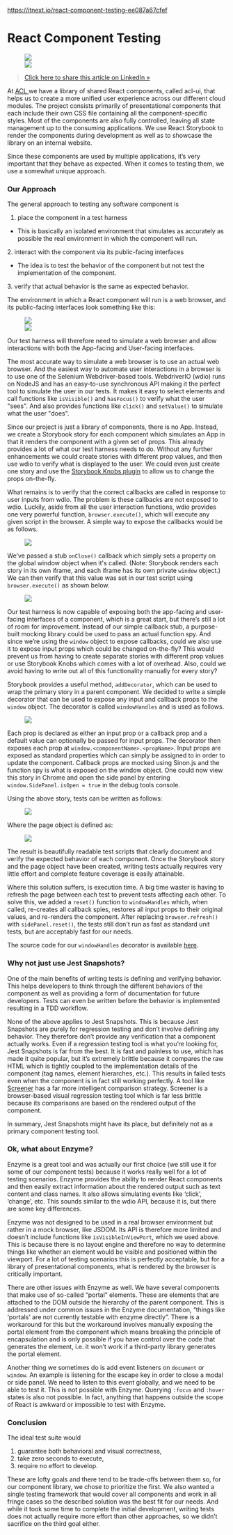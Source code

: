 <a href="https://itnext.io/react-component-testing-ee087a67cfef">https://itnext.io/react-component-testing-ee087a67cfef</a><div id="articleHeader"><h1>React Component Testing</h1></div><figure id="5e8d"><div><div><img src="https://cdn-images-1.medium.com/freeze/max/120/1*fxIh4OfxN1d6K6NuTakBFw.png?q=20" /><div class="readableLargeImageContainer"><img src="https://cdn-images-1.medium.com/max/2000/1*fxIh4OfxN1d6K6NuTakBFw.png" /></div></figure><blockquote id="068e"><a href="https://www.linkedin.com/cws/share?url=https%3A%2F%2Fitnext.io%2Freact-component-testing-ee087a67cfef%3Futm_source%3Dmedium_sharelink%26utm_medium%3Dsocial%26utm_campaign%3Dbuffer" target="_blank">Click here to share this article on LinkedIn »</a></blockquote><p id="f193">At <a href="https://build.acl.com/" target="_blank">ACL </a>we have a library of shared React components, called acl-ui, that helps us to create a more unified user experience across our different cloud modules. The project consists primarily of presentational components that each include their own CSS file containing all the component-specific styles. Most of the components are also fully controlled, leaving all state management up to the consuming applications. We use React Storybook to render the components during development as well as to showcase the library on an internal website.</p><p id="05e8">Since these components are used by multiple applications, it’s very important that they behave as expected. When it comes to testing them, we use a somewhat unique approach.</p><h3 id="88c9">Our Approach</h3><p id="a96d">The general approach to testing any software component is</p><ol><li id="1cd4">place the component in a test harness</li></ol><ul><li id="d5e6">This is basically an isolated environment that simulates as accurately as possible the real environment in which the component will run.</li></ul><p id="c110">2. interact with the component via its public-facing interfaces</p><ul><li id="62ea">The idea is to test the behavior of the component but not test the implementation of the component.</li></ul><p id="8130">3. verify that actual behavior is the same as expected behavior.</p><p id="a0b6">The environment in which a React component will run is a web browser, and its public-facing interfaces look something like this:</p><figure id="9261"><div><div><img src="https://cdn-images-1.medium.com/freeze/max/120/1*rGZqBEHsB_XfKDINghXArg.png?q=20" /><div class="readableLargeImageContainer"><img src="https://cdn-images-1.medium.com/max/2000/1*rGZqBEHsB_XfKDINghXArg.png" /></div></figure><p id="6e10">Our test harness will therefore need to simulate a web browser and allow interactions with both the App-facing and User-facing interfaces.</p><p id="f55d">The most accurate way to simulate a web browser is to use an actual web browser. And the easiest way to automate user interactions in a browser is to use one of the Selenium Webdriver-based tools. WebdriverIO (wdio) runs on NodeJS and has an easy-to-use synchronous API making it the perfect tool to simulate the user in our tests. It makes it easy to select elements and call functions like <code>isVisible()</code> and <code>hasFocus()</code> to verify what the user "sees". And also provides functions like <code>click()</code> and <code>setValue()</code> to simulate what the user "does".</p><p id="675c">Since our project is just a library of components, there is no App. Instead, we create a Storybook story for each component which simulates an App in that it renders the component with a given set of props. This already provides a lot of what our test harness needs to do. Without any further enhancements we could create stories with different prop values, and then use wdio to verify what is displayed to the user. We could even just create one story and use the <a href="https://github.com/storybooks/storybook/tree/master/addons/knobs" target="_blank">Storybook Knobs plugin</a> to allow us to change the props on-the-fly.</p><p id="099e">What remains is to verify that the correct callbacks are called in response to user inputs from wdio. The problem is these callbacks are not exposed to wdio. Luckily, aside from all the user interaction functions, wdio provides one very powerful function, <code>browser.execute()</code>, which will execute any given script in the browser. A simple way to expose the callbacks would be as follows.</p><figure id="a289"><div><div><img src="https://i.embed.ly/1/display/resize?url=https%3A%2F%2Favatars2.githubusercontent.com%2Fu%2F4175666%3Fs%3D400%26v%3D4&key=a19fcc184b9711e1b4764040d3dc5c07&width=40" /></div></figure><p id="dd1b">We’ve passed a stub <code>onClose()</code> callback which simply sets a property on the global window object when it's called. (Note: Storybook renders each story in its own iframe, and each iframe has its own private <code>window</code> object.) We can then verify that this value was set in our test script using <code>browser.execute()</code> as shown below.</p><figure id="cf3b"><div><div><img src="https://i.embed.ly/1/display/resize?url=https%3A%2F%2Favatars2.githubusercontent.com%2Fu%2F4175666%3Fs%3D400%26v%3D4&key=a19fcc184b9711e1b4764040d3dc5c07&width=40" /></div></figure><p id="3b3f">Our test harness is now capable of exposing both the app-facing and user-facing interfaces of a component, which is a great start, but there’s still a lot of room for improvement. Instead of our simple callback stub, a purpose-built mocking library could be used to pass an actual function spy. And since we’re using the <code>window</code> object to expose callbacks, could we also use it to expose input props which could be changed on-the-fly? This would prevent us from having to create separate stories with different prop values or use Storybook Knobs which comes with a lot of overhead. Also, could we avoid having to write out all of this functionality manually for every story?</p><p id="9440">Storybook provides a useful method, <code>addDecorator</code>, which can be used to wrap the primary story in a parent component. We decided to write a simple decorator that can be used to expose any input and callback props to the <code>window</code> object. The decorator is called <code>windowHandles</code> and is used as follows.</p><figure id="23b4"><div><div><img src="https://i.embed.ly/1/display/resize?url=https%3A%2F%2Favatars2.githubusercontent.com%2Fu%2F4175666%3Fs%3D400%26v%3D4&key=a19fcc184b9711e1b4764040d3dc5c07&width=40" /></div></figure><p id="e2bd">Each prop is declared as either an input prop or a callback prop and a default value can optionally be passed for input props. The decorator then exposes each prop at <code>window.&lt;componentName&gt;.&lt;propName&gt;</code>. Input props are exposed as standard properties which can simply be assigned to in order to update the component. Callback props are mocked using Sinon.js and the function spy is what is exposed on the window object. One could now view this story in Chrome and open the side panel by entering <code>window.SidePanel.isOpen = true</code> in the debug tools console.</p><p id="49bd">Using the above story, tests can be written as follows:</p><figure id="2ce3"><div><div><img src="https://i.embed.ly/1/display/resize?url=https%3A%2F%2Favatars2.githubusercontent.com%2Fu%2F4175666%3Fs%3D400%26v%3D4&key=a19fcc184b9711e1b4764040d3dc5c07&width=40" /></div></figure><p id="51d2">Where the page object is defined as:</p><figure id="7ace"><div><div><img src="https://i.embed.ly/1/display/resize?url=https%3A%2F%2Favatars2.githubusercontent.com%2Fu%2F4175666%3Fs%3D400%26v%3D4&key=a19fcc184b9711e1b4764040d3dc5c07&width=40" /></div></figure><p id="9409">The result is beautifully readable test scripts that clearly document and verify the expected behavior of each component. Once the Storybook story and the page object have been created, writing tests actually requires very little effort and complete feature coverage is easily attainable.</p><p id="9e0c">Where this solution suffers, is execution time. A big time waster is having to refresh the page between each test to prevent tests affecting each other. To solve this, we added a <code>reset()</code> function to <code>windowHandles</code> which, when called, re-creates all callback spies, restores all input props to their original values, and re-renders the component. After replacing <code>browser.refresh()</code> with <code>sidePanel.reset()</code>, the tests still don't run as fast as standard unit tests, but are acceptably fast for our needs.</p><p id="2944">The source code for our <code>windowHandles</code> decorator is available <a href="https://github.com/jeremyhewett/storybook-windowhooks/blob/master/index.js" target="_blank">here</a>.</p><h3 id="77e8">Why not just use Jest Snapshots?</h3><p id="faba">One of the main benefits of writing tests is defining and verifying behavior. This helps developers to think through the different behaviors of the component as well as providing a form of documentation for future developers. Tests can even be written before the behavior is implemented resulting in a TDD workflow.</p><p id="edf9">None of the above applies to Jest Snapshots. This is because Jest Snapshots are purely for regression testing and don’t involve defining any behavior. They therefore don’t provide any verification that a component actually works. Even if a regression testing tool is what you’re looking for, Jest Snapshots is far from the best. It is fast and painless to use, which has made it quite popular, but it’s extremely brittle because it compares the raw HTML which is tightly coupled to the implementation details of the component (tag names, element hierarches, etc.). This results in failed tests even when the component is in fact still working perfectly. A tool like <a href="https://screener.io/" target="_blank">Screener</a> has a far more intelligent comparison strategy. Screener is a browser-based visual regression testing tool which is far less brittle because its comparisons are based on the rendered output of the component.</p><p id="d05d">In summary, Jest Snapshots might have its place, but definitely not as a primary component testing tool.</p><h3 id="35e6">Ok, what about Enzyme?</h3><p id="3f99">Enzyme is a great tool and was actually our first choice (we still use it for some of our component tests) because it works really well for a lot of testing scenarios. Enzyme provides the ability to render React components and then easily extract information about the rendered output such as text content and class names. It also allows simulating events like ‘click’, ‘change’, etc. This sounds similar to the wdio API, because it is, but there are some key differences.</p><p id="b616">Enzyme was not designed to be used in a real browser environment but rather in a mock browser, like JSDOM. Its API is therefore more limited and doesn’t include functions like <code>isVisibleInViewPort</code>, which we used above. This is because there is no layout engine and therefore no way to determine things like whether an element would be visible and positioned within the viewport. For a lot of testing scenarios this is perfectly acceptable, but for a library of presentational components, what is rendered by the browser is critically important.</p><p id="3738">There are other issues with Enzyme as well. We have several components that make use of so-called “portal” elements. These are elements that are attached to the DOM outside the hierarchy of the parent component. This is addressed under common issues in the Enzyme documentation, “things like ‘portals’ are not currently testable with enzyme directly”. There is a workaround for this but the workaround involves manually exposing the portal element from the component which means breaking the principle of encapsulation and is only possible if you have control over the code that generates the element, i.e. it won’t work if a third-party library generates the portal element.</p><p id="2401">Another thing we sometimes do is add event listeners on <code>document</code> or <code>window</code>. An example is listening for the escape key in order to close a modal or side panel. We need to listen to this event globally, and we need to be able to test it. This is not possible with Enzyme. Querying <code>:focus</code> and <code>:hover</code> states is also not possible. In fact, anything that happens outside the scope of React is awkward or impossible to test with Enzyme.</p><h3 id="b66e">Conclusion</h3><p id="3f45">The ideal test suite would</p><ol><li id="2aac">guarantee both behavioral and visual correctness,</li><li id="49d4">take zero seconds to execute,</li><li id="07c9">require no effort to develop.</li></ol><p id="b74f">These are lofty goals and there tend to be trade-offs between them so, for our component library, we chose to prioritize the first. We also wanted a single testing framework that would cover all components and work in all fringe cases so the described solution was the best fit for our needs. And while it took some time to complete the initial development, writing tests does not actually require more effort than other approaches, so we didn’t sacrifice on the third goal either.</p>